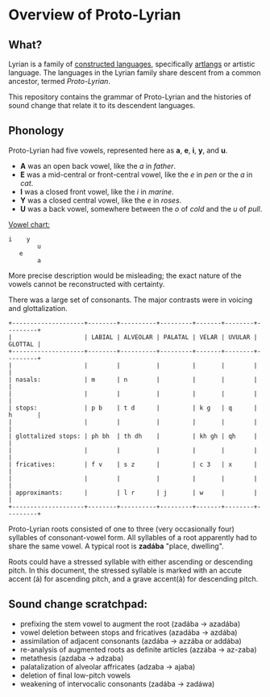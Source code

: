 # Overview of Proto-Lyrian

## What?

Lyrian is a family of [constructed languages](https://en.wikipedia.org/wiki/Constructed_language),
specifically [artlangs](https://en.wikipedia.org/wiki/Artistic_language) or
artistic language. The languages in the Lyrian family share descent from a common ancestor, termed
_Proto-Lyrian_.

This repository contains the grammar of Proto-Lyrian and the histories of sound change that relate
it to its descendent languages.

## Phonology

Proto-Lyrian had five vowels, represented here as **a**, **e**, **i**, **y**, and **u**.

- **A** was an open back vowel, like the _a_ in _father_.
- **E** was a mid-central or front-central vowel, like the _e_ in _pen_ or the _a_ in _cat_.
- **I** was a closed front vowel, like the _i_ in _marine_.
- **Y** was a closed central vowel, like the _e_ in _roses_.
- **U** was a back vowel, somewhere between the _o_ of _cold_ and the _u_ of _pull_.

[Vowel chart:](https://en.wikipedia.org/wiki/Vowel_diagram)

```
i    y
        u
   e
        a
```

More precise description would be misleading; the exact nature of the vowels cannot be reconstructed
with certainty.

There was a large set of consonants. The major contrasts were in voicing and glottalization.

```
+--------------------+--------+----------+---------+-------+--------+---------+
|                    | LABIAL | ALVEOLAR | PALATAL | VELAR | UVULAR | GLOTTAL |
+--------------------+--------+----------+---------+-------+--------+---------+
|                    |        |          |         |       |        |         |
| nasals:            | m      | n        |         |       |        |         |
|                    |        |          |         |       |        |         |
| stops:             | p b    | t d      |         | k g   | q      | h       |
|                    |        |          |         |       |        |         |
| glottalized stops: | ph bh  | th dh    |         | kh gh | qh     |         |
|                    |        |          |         |       |        |         |
| fricatives:        | f v    | s z      |         | c 3   | x      |         |
|                    |        |          |         |       |        |         |
| approximants:      |        | l r      | j       | w     |        |         |
+--------------------+--------+----------+---------+-------+--------+---------+
```

Proto-Lyrian roots consisted of one to three (very occasionally four) syllables of consonant-vowel form.
All syllables of a root apparently had to share the same vowel. A typical root is **zadába** "place, dwelling".

Roots could have a stressed syllable with either ascending or descending pitch. In this document, the stressed syllable is marked with an accute accent (á) for ascending pitch, and a grave accent(à) for descending pitch.

## Sound change scratchpad:

- prefixing the stem vowel to augment the root (zadába -> azadába)
- vowel deletion between stops and fricatives (azadába -> azdába)
- assimilation of adjacent consonants (azdába -> azzába or addába)
- re-analysis of augmented roots as definite articles (azzába -> az-zaba)
- metathesis (azdaba -> adzaba)
- palatalization of alveolar affricates (adzaba -> ajaba)
- deletion of final low-pitch vowels
- weakening of intervocalic consonants (zadába -> zadáwa)